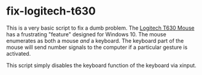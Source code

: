 # fix-logitech-t630

This is a very basic script to fix a dumb problem. The [Logitech T630 Mouse](http://www.logitech.com/en-us/product/ultrathin-touch-mouse-t630) has a frustrating "feature" designed for Windows 10. The mouse enumerates as both a mouse _and_ a keyboard. The keyboard part of the mouse will send number signals to the computer if a particular gesture is activated.

This script simply disables the keyboard function of the keyboard via xinput.
